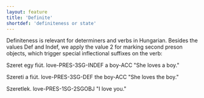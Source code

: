 ```yaml
---
layout: feature
title: 'Definite'
shortdef: 'definiteness or state'
---
```


Definiteness is relevant for determiners and verbs in Hungarian. Besides the values Def and Indef, we apply the value 2 for marking second preson objects, which trigger special inflectional suffixes on the verb:

Szeret egy fiút.
love-PRES-3SG-INDEF a boy-ACC
"She loves a boy."

Szereti a fiút.
love-PRES-3SG-DEF the boy-ACC
"She loves the boy."

Szeretlek.
love-PRES-1SG-2SGOBJ
"I love you."
